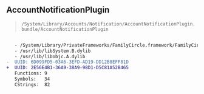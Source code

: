 ## AccountNotificationPlugin

> `/System/Library/Accounts/Notification/AccountNotificationPlugin.bundle/AccountNotificationPlugin`

```diff

   - /System/Library/PrivateFrameworks/FamilyCircle.framework/FamilyCircle
   - /usr/lib/libSystem.B.dylib
   - /usr/lib/libobjc.A.dylib
-  UUID: 6D099FD5-03A6-3EFD-AD19-DD12B8EFF81D
+  UUID: 2E56E4B1-36A9-38A9-98D1-D5C81A52B465
   Functions: 9
   Symbols:   34
   CStrings:  82

```
